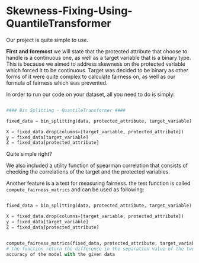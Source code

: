 # Skewness-Fixing-Using-QuantileTransformer


Our project is quite simple to use.


<b> First and foremost </b> we will state that the protected attribute that choose to handle is a continuous one, as well as a target variable that is a binary type.
This is because we aimed to address skewness on the protected variable which forced it to be continuous.
Target was decided to be binary as other forms of it were quite complex to calculate fairness on, as well as our formula of fairness which was prevented.

In order to run our code on your dataset, all you need to do is simply:

```python

#### Bin Splitting - QuantileTransformer ####

fixed_data = bin_splitting(data, protected_attribute, target_variable)

X = fixed_data.drop(columns=[target_variable, protected_attribute])
y = fixed_data[target_variable]
Z = fixed_data[protected_attribute]
```

Quite simple right?

We also included a utility function of spearman correlation that consists of checking the correlations of the target and the protected variables.

Another feature is a a test for measuring fairness. the test function is called `compute_fairness_matrics` and can be used as following:
```python

fixed_data = bin_splitting(data, protected_attribute, target_variable)

X = fixed_data.drop(columns=[target_variable, protected_attribute])
y = fixed_data[target_variable]
Z = fixed_data[protected_attribute]


compute_fairness_matrics(fixed_data, protected_attribute, target_variable)
# the function return the difference in the separation value of the two groups of the protected attribute that was splitted using quantiles, as well as the overall<br>
accuracy of the model with the given data
```
